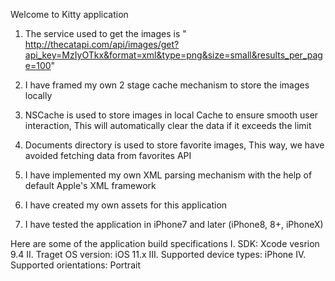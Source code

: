 
Welcome to Kitty application

1. The service used to get the images is " http://thecatapi.com/api/images/get?api_key=MzIyOTkx&format=xml&type=png&size=small&results_per_page=100"

5. I have framed my own 2 stage cache mechanism to store the images locally

6. NSCache is used to store images in local Cache to ensure smooth user interaction, This will automatically clear the data if it exceeds the limit

7. Documents directory is used to store favorite images, This way, we have avoided fetching data from favorites API 

8. I have implemented my own XML parsing mechanism with the help of default Apple's XML framework

9. I have created my own assets for this application

10. I have tested the application in iPhone7 and later (iPhone8, 8+, iPhoneX)

Here are some of the application build specifications
I. SDK: Xcode vesrion 9.4
II. Traget OS version: iOS 11.x
III. Supported device types: iPhone
IV. Supported orientations: Portrait

